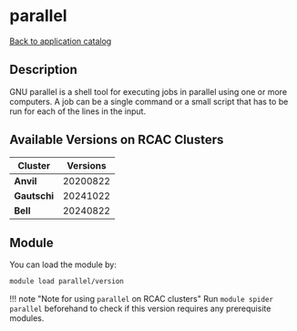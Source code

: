 # parallel

[Back to application catalog](../app_catalog.md)

## Description
GNU parallel is a shell tool for executing jobs in parallel using one or more computers. A job can be a single command or a small script that has to be run for each of the lines in the input.

## Available Versions on RCAC Clusters
|Cluster|Versions|
|---|---|
|**Anvil**|20200822|
|**Gautschi**|20241022|
|**Bell**|20240822|

## Module
You can load the module by:

```bash
module load parallel/version
```

!!! note "Note for using `parallel` on RCAC clusters"
    Run `module spider parallel` beforehand to check if this version requires any prerequisite modules.
